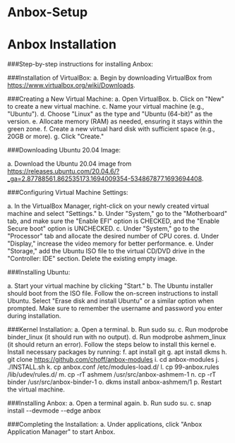 # Anbox-Setup

# Anbox Installation

###Step-by-step instructions for installing Anbox: 

###Installation of VirtualBox:
a. Begin by downloading VirtualBox from https://www.virtualbox.org/wiki/Downloads. 


###Creating a New Virtual Machine: 
a. Open VirtualBox.
b. Click on "New" to create a new virtual machine.
c. Name your virtual machine (e.g., "Ubuntu").
d. Choose "Linux" as the type and "Ubuntu (64-bit)" as the version.
e. Allocate memory (RAM) as needed, ensuring it stays within the green zone.
f. Create a new virtual hard disk with sufficient space (e.g., 20GB or more).
g. Click "Create."


###Downloading Ubuntu 20.04 Image:


a. Download the Ubuntu 20.04 image from https://releases.ubuntu.com/20.04.6/?_ga=2.87788561.862535173.1694009354-534867877.1693694408. 


###Configuring Virtual Machine Settings:


a. In the VirtualBox Manager, right-click on your newly created virtual machine and select "Settings."
b. Under "System," go to the "Motherboard" tab, and make sure the "Enable EFI" option is CHECKED, and the "Enable Secure boot" option is UNCHECKED.
c. Under "System," go to the "Processor" tab and allocate the desired number of CPU cores.
d. Under "Display," increase the video memory for better performance. e. Under "Storage," add the Ubuntu ISO file to the virtual CD/DVD drive in the "Controller: IDE" section. Delete the existing empty image. 



###Installing Ubuntu: 


a. Start your virtual machine by clicking "Start."
b. The Ubuntu installer should boot from the ISO file. Follow the on-screen instructions to install Ubuntu. Select "Erase disk and install Ubuntu" or a similar option when prompted. Make sure to remember the username and password you enter during installation.


###Kernel Installation: 
a. Open a terminal. 
b. Run sudo su. 
c. Run modprobe binder_linux (it should run with no output). 
d. Run modprobe ashmem_linux (it should return an error). Follow the steps below to install this kernel
e. Install necessary packages by running: 
f. apt install git 
g. apt install dkms 
h. git clone https://github.com/choff/anbox-modules
i. cd anbox-modules 
j. ./INSTALL.sh 
k. cp anbox.conf /etc/modules-load.d/ 
l. cp 99-anbox.rules /lib/udev/rules.d/ 
m. cp -rT ashmem /usr/src/anbox-ashmem-1 
n. cp -rT binder /usr/src/anbox-binder-1 
o. dkms install anbox-ashmem/1 
p. Restart the virtual machine. 


###Installing Anbox:
a. Open a terminal again. 
b. Run sudo su. 
c. snap install --devmode --edge anbox 


###Completing the Installation: 
a. Under applications, click "Anbox Application Manager" to start Anbox.

